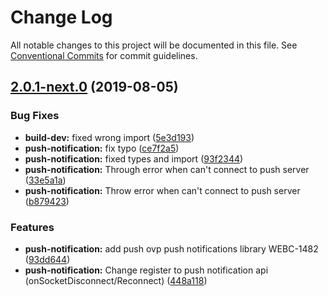 # Change Log

All notable changes to this project will be documented in this file.
See [Conventional Commits](https://conventionalcommits.org) for commit guidelines.

## [2.0.1-next.0](https://github.com/kaltura/playkit-js-contrib/compare/v2.0.0...v2.0.1-next.0) (2019-08-05)


### Bug Fixes

* **build-dev:** fixed wrong import ([5e3d193](https://github.com/kaltura/playkit-js-contrib/commit/5e3d193))
* **push-notification:** fix typo ([ce7f2a5](https://github.com/kaltura/playkit-js-contrib/commit/ce7f2a5))
* **push-notification:** fixed types and import ([93f2344](https://github.com/kaltura/playkit-js-contrib/commit/93f2344))
* **push-notification:** Through error when can't connect to push server ([33e5a1a](https://github.com/kaltura/playkit-js-contrib/commit/33e5a1a))
* **push-notification:** Throw error when can't connect to push server ([b879423](https://github.com/kaltura/playkit-js-contrib/commit/b879423))


### Features

* **push-notification:** add push ovp push notifications library WEBC-1482 ([93dd644](https://github.com/kaltura/playkit-js-contrib/commit/93dd644))
* **push-notification:** Change register to push notification api (onSocketDisconnect/Reconnect) ([448a118](https://github.com/kaltura/playkit-js-contrib/commit/448a118))
